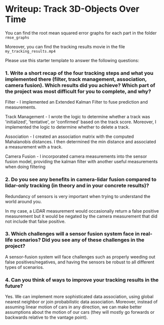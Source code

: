 # Writeup: Track 3D-Objects Over Time

You can find the root mean squared error graphs for each part in the folder `rmse_graphs`

Moreover, you can find the tracking results movie in the file   `my_tracking_results.mp4`

Please use this starter template to answer the following questions:

### 1. Write a short recap of the four tracking steps and what you implemented there (filter, track management, association, camera fusion). Which results did you achieve? Which part of the project was most difficult for you to complete, and why?

Filter - I implemented an Extended Kalman Filter to fuse prediction and measurements. 

Track Management - I wrote the logic to determine whether a track was 'initialized', 'tentative', or 'confirmed' based on the track score. Moreover, I implemented the logic to determine whether to delete a track.

Association - I created an association matrix with the computed Mahalanobis distances. I then determined the min distance and associated a measurement with a track.

Camera Fusion - I incorporated camera measurements into the sensor fusion model, providing the kalman filter with another useful measurements when doing filtering


### 2. Do you see any benefits in camera-lidar fusion compared to lidar-only tracking (in theory and in your concrete results)? 

Redundancy of sensors is very important when trying to understand the world around you.

In my case, a LiDAR measurement would occasionally return a false positive measurement but it would be negated by the camera measurement that did not include that false positive.


### 3. Which challenges will a sensor fusion system face in real-life scenarios? Did you see any of these challenges in the project?

A sensor-fusion system will face challenges such as properly weeding out false positives/negatives, and having the sensors be robust to all different types of scenarios. 

### 4. Can you think of ways to improve your tracking results in the future?

Yes. We can implement more sophisticated data association, using global nearest neighbor or join probabilistic data association. Moreover, instead of assuming linear motion of cars in any direction, we can make better assumptions about the motion of our cars (they will mostly go forwards or backwards relative to the vantage point).

